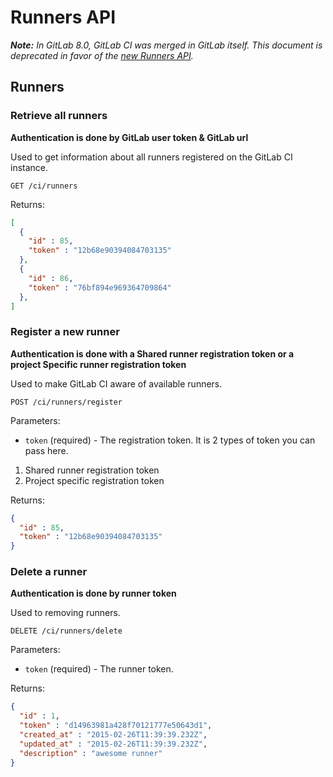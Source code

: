 # Runners API

_**Note:** In GitLab 8.0, GitLab CI was merged in GitLab itself. This document
is deprecated in favor of the [new Runners API](../../api/runners.md)._

## Runners

### Retrieve all runners

__Authentication is done by GitLab user token & GitLab url__

Used to get information about all runners registered on the GitLab CI
instance.

    GET /ci/runners

Returns:

```json
[
  {
    "id" : 85,
    "token" : "12b68e90394084703135"
  },
  {
    "id" : 86,
    "token" : "76bf894e969364709864"
  },
]
```

### Register a new runner


__Authentication is done with a Shared runner registration token or a project Specific runner registration token__

Used to make GitLab CI aware of available runners.

    POST /ci/runners/register

Parameters:

  * `token` (required) - The registration token. It is 2 types of token you can pass here. 

1. Shared runner registration token
2. Project specific registration token

Returns:

```json
{
  "id" : 85,
  "token" : "12b68e90394084703135"
}
```

### Delete a runner


__Authentication is done by runner token__

Used to removing runners.

    DELETE /ci/runners/delete

Parameters:

  * `token` (required) - The runner token.

Returns:

```json
{
  "id" : 1,
  "token" : "d14963981a428f70121777e50643d1",
  "created_at" : "2015-02-26T11:39:39.232Z",
  "updated_at" : "2015-02-26T11:39:39.232Z",
  "description" : "awesome runner"
}
```

